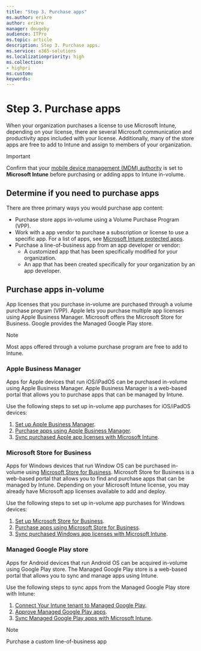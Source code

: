 ```yaml
---
title: "Step 3. Purchase apps"
ms.author: erikre
author: erikre
manager: dougeby
audience: ITPro
ms.topic: article
description: Step 3. Purchase apps.
ms.service: o365-solutions
ms.localizationpriority: high
ms.collection:
- highpri
ms.custom:
keywords:
---
```


# Step 3. Purchase apps

When your organization purchases a license to use Microsoft Intune, depending on your license, there are several Microsoft communication and productivity apps included with your license. Additionally, many of the store apps are free to add to Intune and assign to members of your organization. 

> [!IMPORTANT]
> Confirm that your [mobile device management (MDM) authority](/mem/intune/fundamentals/mdm-authority-set) is set to **Microsoft Intune** before purchasing or adding apps to Intune in-volume.

## Determine if you need to purchase apps

There are three primary ways you would purchase app content:
- Purchase store apps in-volume using a Volume Purchase Program (VPP).
- Work with a app vendor to purchase a subscription or license to use a specific app. For a list of apps, see [Microsoft Intune protected apps](/mem/intune/apps/apps-supported-intune-apps).
- Purchase a line-of-business app from an app developer or vendor:
    - A customized app that has been specifically modified for your organization.
    - An app that has been created specifically for your organization by an app developer.

## Purchase apps in-volume

App licenses that you purchase in-volume are purchased through a volume purchase program (VPP). Apple lets you purchase multiple app licenses using Apple Business Manager. Microsoft offers the Microsoft Store for Business. Google provides the Managed Google Play store.

> [!NOTE]
> Most apps offered through a volume purchase program are free to add to Intune.

### Apple Business Manager

Apps for Apple devices that run iOS/iPadOS can be purchased in-volume using Apple Business Manager. Apple Business Manager is a web-based portal that allows you to purchase apps that can be managed by Intune.

Use the following steps to set up in-volume app purchases for iOS/iPadOS devices:

1. [Set up Apple Business Manager](apps-purchase-volume.md#set-up-apple-business-manager).
2. [Purchase apps using Apple Business Manager](apps-purchase-volume.md#purchase-apps-using-apple-business-manager).
3. [Sync purchased Apple app licenses with Microsoft Intune](apps-purchase-volume.md#sync-purchased-apple-app-licenses-with-microsoft-intune).

### Microsoft Store for Business

Apps for Windows devices that run Window OS can be purchased in-volume using [Microsoft Store for Business](https://www.microsoft.com/business-store). Microsoft Store for Business is a web-based portal that allows you to find and purchase apps that can be managed by Intune. Depending on your Microsoft Intune license, you may already have Microsoft app licenses available to add and deploy.

Use the following steps to set up in-volume app purchases for Windows devices:

1. [Set up Microsoft Store for Business](apps-purchase-volume.md#set-up-apple-business-manager).
2. [Purchase apps using Microsoft Store for Business](apps-purchase-volume.md#purchase-apps-using-apple-business-manager).
3. [Sync purchased Windows app licenses with Microsoft Intune](apps-purchase-volume.md#sync-purchased-windows-app-licenses-with-microsoft-intune).

### Managed Google Play store

Apps for Android devices that run Android OS can be acquired in-volume using Google Play store. The Managed Google Play store is a web-based portal that allows you to sync and manage apps using Intune.

Use the following steps to sync apps from the Managed Google Play store with Intune:

1. [Connect Your Intune tenant to Managed Google Play](apps-purchase-volume.md#set-up-apple-business-manager).
2. [Approve Managed Google Play apps](apps-purchase-volume.md#purchase-apps-using-apple-business-manager).
3. [Sync Managed Google Play apps with Microsoft Intune](apps-purchase-volume.md#sync-purchased-windows-app-licenses-with-microsoft-intune).

> [!NOTE]
> Purchase a custom line-of-business app
